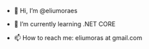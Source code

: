 - 👋 Hi, I’m @eliumoraes

- 🌱 I’m currently learning .NET CORE
- 📫 How to reach me: eliumoras at gmail.com

<!---
eliumoraes/eliumoraes is a ✨ special ✨ repository because its `README.md` (this file) appears on your GitHub profile.
You can click the Preview link to take a look at your changes.
--->
